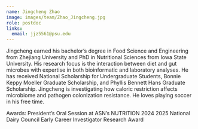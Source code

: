 ```yaml
---
name: Jingcheng Zhao
image: images/team/Zhao_Jingcheng.jpg
role: postdoc
links:
  email: jjz5561@psu.edu
---
```


Jingcheng earned his bachelor’s degree in Food Science and Engineering from Zhejiang University and PhD in Nutritional Sciences from Iowa State University. His research focus is the interaction between diet and gut microbes with expertise in both bioinformatic and laboratory analyses. He has received National Scholarship for Undergraduate Students, Bonnie Keppy Moeller Graduate Scholarship, and Phyllis Bennett Hans Graduate Scholarship. Jingcheng is investigating how caloric restriction affects microbiome and pathogen colonization resistance. He loves playing soccer in his free time.

Awards:
President’s Oral Session at ASN’s NUTRITION 2024
2025 National Dairy Council Early Career Investigator Research Award
